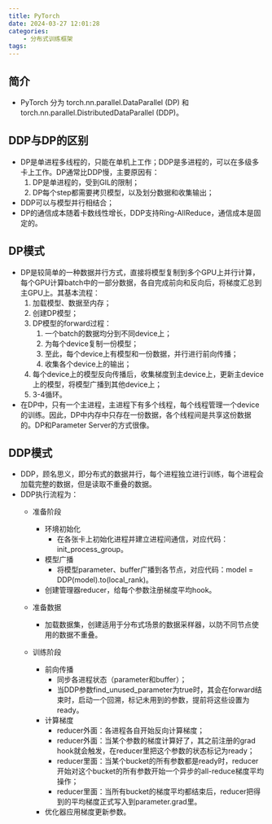 ```yaml
---
title: PyTorch
date: 2024-03-27 12:01:28
categories:
    - 分布式训练框架
tags:
---
```


## 简介

- PyTorch 分为 torch.nn.parallel.DataParallel (DP) 和 torch.nn.parallel.DistributedDataParallel (DDP)。

## DDP与DP的区别

- DP是单进程多线程的，只能在单机上工作；DDP是多进程的，可以在多级多卡上工作。DP通常比DDP慢，主要原因有：
    1. DP是单进程的，受到GIL的限制；
    2. DP每个step都需要拷贝模型，以及划分数据和收集输出；
- DDP可以与模型并行相结合；
- DP的通信成本随着卡数线性增长，DDP支持Ring-AllReduce，通信成本是固定的。

## DP模式

- DP是较简单的一种数据并行方式，直接将模型复制到多个GPU上并行计算，每个GPU计算batch中的一部分数据，各自完成前向和反向后，将梯度汇总到主GPU上。其基本流程：
    1. 加载模型、数据至内存；
    2. 创建DP模型；
    3. DP模型的forward过程：
        1. 一个batch的数据均分到不同device上；
        2. 为每个device复制一份模型；
        3. 至此，每个device上有模型和一份数据，并行进行前向传播；
        4. 收集各个device上的输出；
    4. 每个device上的模型反向传播后，收集梯度到主device上，更新主device上的模型，将模型广播到其他device上；
    5. 3-4循环。
- 在DP中，只有一个主进程，主进程下有多个线程，每个线程管理一个device的训练。因此，DP中内存中只存在一份数据，各个线程间是共享这份数据的。DP和Parameter Server的方式很像。

## DDP模式

- DDP，顾名思义，即分布式的数据并行，每个进程独立进行训练，每个进程会加载完整的数据，但是读取不重叠的数据。
- DDP执行流程为：
    - 准备阶段
        - 环境初始化
            - 在各张卡上初始化进程并建立进程间通信，对应代码：init_process_group。
        - 模型广播  
            - 将模型parameter、buffer广播到各节点，对应代码：model = DDP(model).to(local_rank)。
        - 创建管理器reducer，给每个参数注册梯度平均hook。

    - 准备数据
        - 加载数据集，创建适用于分布式场景的数据采样器，以防不同节点使用的数据不重叠。

    - 训练阶段
        - 前向传播
            - 同步各进程状态（parameter和buffer）；
            - 当DDP参数find_unused_parameter为true时，其会在forward结束时，启动一个回溯，标记未用到的参数，提前将这些设置为ready。
        - 计算梯度
            - reducer外面：各进程各自开始反向计算梯度；
            - reducer外面：当某个参数的梯度计算好了，其之前注册的grad hook就会触发，在reducer里把这个参数的状态标记为ready；
            - reducer里面：当某个bucket的所有参数都是ready时，reducer开始对这个bucket的所有参数开始一个异步的all-reduce梯度平均操作；
            - reducer里面：当所有bucket的梯度平均都结束后，reducer把得到的平均梯度正式写入到parameter.grad里。
        - 优化器应用梯度更新参数。

